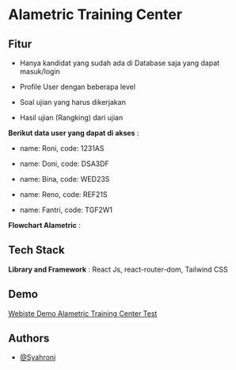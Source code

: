 
# Alametric Training Center






## Fitur
- Hanya kandidat yang sudah ada di Database saja yang dapat masuk/login

- Profile User dengan beberapa level

- Soal ujian yang harus dikerjakan

- Hasil ujian (Rangking) dari ujian

**Berikut data user yang dapat di akses** :
-  name: Roni,
    code: 1231AS

-  name: Doni,
    code: DSA3DF

-  name: Bina,
    code: WED23S

-  name: Reno,
    code: REF21S

-  name: Fantri,
    code: TGF2W1

**Flowchart Alametric** :



## Tech Stack

**Library and Framework** : React Js, react-router-dom, Tailwind CSS 





## Demo

[Webiste Demo  Alametric Training Center Test ](https://alametric-training-center-test.netlify.app/)


## Authors

- [@Syahroni](https://github.com/BangOns)


